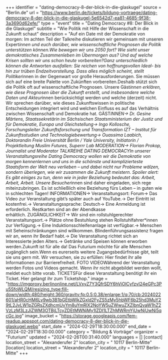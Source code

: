 +++
identifier = "dating-democracy-8-der-blick-in-die-glaskugel"
source = "Berlin.de"
url = "https://www.berlin.de/tickets/bildung-vortraege/dating-democracy-8-der-blick-in-die-glaskugel-5e6542d7-ea81-4685-9f38-3a3690d62efe/"
type = "event"
title = "Dating Democracy #8: Der Blick in die Glaskugel"
subtitle = "Wie Politik mit Hilfe der Wissenschaft in die Zukunft schaut"
description = "Auf ein Date mit der Demokratie von morgen: Im achten Teil der Talkreihe diskutieren wir gemeinsam mit unseren Expert*innen und euch darüber, wie wissenschaftliche Prognosen die Politik unterstützen können.Wie bewegen wir uns 2050 fort? Wie sieht unser demokratisches Zusammenleben im Übermorgen aus? Und auf welche Krisen sollten wir uns schon heute vorbereiten?Ganz unterschiedlich können die Antworten ausfallen: Sie reichen von hoffnungsvollen Ideal- bis hin zur trüben Endzeitvorstellung. Dass alles möglich scheint, stellt Politiker*innen in der Gegenwart vor große Herausforderungen. Sie müssen sich auf eine breite Palette von Zukünften vorbereiten.Deshalb stützt sich die Politik oft auf wissenschaftliche Prognosen. Unsere Gäst*innen erklären, wie diese Prognosen über die Zukunft erstellt, und insbesondere welche Daten und Akteur*innen berücksichtigt werden und welche (derzeit) nicht. Wir sprechen darüber, wie dieses Zukunftswissen in politische Entscheidungen integriert wird und welchen Einfluss es auf das Verhältnis zwischen Wissenschaft und Demokratie hat. GÄST*INNEN-> Dr. Gesine Märtens, Staatssekretärin im Sächsischen Staatsministerium der Justiz und für Demokratie, Europa und Gleichstellung-> Ingo Kollosche, Forschungsleiter Zukunftsforschung und Transformation IZT – Institut für Zukunftsstudien und Technologiebewertung-> Ouassima Laabich, Doktorandin Freie Universität Berlin / Yale University, Initiatorin / Projektleitung Muslim Futures, Superrr Lab MODERATION-> Florian Prokop, Journalist und Moderator TALKREIHE DATING DEMOCRACYIn unserer Veranstaltungsreihe Dating Democracy wollen wir die Demokratie von morgen kennenlernen und uns in die schönste und komplizierteste Staatsform der Welt neu verlieben – und dabei nicht nur Probleme wälzen, sondern überlegen, wie wir zusammen die Zukunft meistern. Spoiler alert: Es gibt einiges zu tun, denn wie in jeder Beziehung bedeutet das: Arbeit, Arbeit, Arbeit. Unsere Besucher*innen sind daher eingeladen, sich rege miteinzubringen. Es ist schließlich eine Beziehung fürs Leben – in guten wie in schlechten Tagen! INFORMATIONEN-> Veranstaltungsort: Forum-> Das Video zur Veranstaltung gibt’s später auch auf YouTube.-> Der Eintritt ist kostenfrei.-> Veranstaltungssprache: Deutsch-> Eine Anmeldung ist erforderlich. Restkarten sind an der Abendkasse erhältlich. ZUGÄNGLICHKEIT-> Wir sind ein rollstuhlgerechter Veranstaltungsort.-> Plätze ohne Bestuhlung stehen Rollstuhlfahrer*innen zur Verfügung.-> Eine Induktionsschleifenanlage ist verfügbar.-> Menschen mit Seheinschränkungen sind willkommen. Blindenführungsassistenz fragen wir an, wenn ihr Bedarf habt.-> Die Veranstaltung richtet sich an Interessierte jeden Alters.-> Getränke und Speisen können erworben werden.Zukunft ist für alle da! Das Futurium möchte für alle Menschen zugänglich sein.Wenn es eurerseits weitere Zugangsbedürfnisse gibt, teilt sie uns gern mit. Wir versuchen, sie zu erfüllen: Hier findet ihr alle Informationen zur Barrierefreiheit. FOTO  VIDEOWährend der Veranstaltung werden Fotos und Videos gemacht. Wenn ihr nicht abgebildet werden wollt, meldet euch bitte vorab. TICKETSFür diese Veranstaltung benötigt ihr ein Ticket. Hier gelangt ihr zum Ticketshop."
image = "https://imgproxy.berlinonline.net/LVxyZ7Y3QfrSDY6hViOlCyfzvI24eGPc3Pu5SfoWLQM/resizing_type:fill-down/width:480/height:360/gravity:fp:0.5:0.38/enlarge:1/q:70/cb:2024022601/aHR0cHM6Ly9wb3B1bGEtbWlkZGxld2FyZS5zMy5hbWF6b25hd3MuY29tL2JvLW1pZGRsZXdhcmUvYm8uYmRlX2NoYW5uZWwuZXZlbnQvaW1hZ2VzLzM3LzJiZWM3OTBjLTcyZDEtMWNjMy1lZDI1LTZhMWRmYjUwNjUwNi5qcGc.jpg"
image_bucket = "https://storage.googleapis.com/fem-readup.appspot.com/dating-democracy-8-der-blick-in-die-glaskugel.webp"
start_date = "2024-02-29T18:30:00.000"
end_date = "2024-02-29T18:30:00.000"
category = "Bildung & Vorträge"
organizer = "Futurium"
updated = "2024-02-26T00:31:40.000"
languages = []
[contact]
location_street = "Alexanderufer 2"
location_city = " 10117 Berlin-Mitte"
[location]
location_street = "Alexanderufer 2"
location_city = " 10117 Berlin-Mitte"
+++